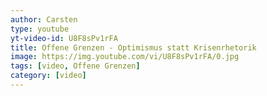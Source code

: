 ```yaml
---
author: Carsten
type: youtube
yt-video-id: U8F8sPv1rFA
title: Offene Grenzen - Optimismus statt Krisenrhetorik
image: https://img.youtube.com/vi/U8F8sPv1rFA/0.jpg
tags: [video, Offene Grenzen]
category: [video]
---
```


